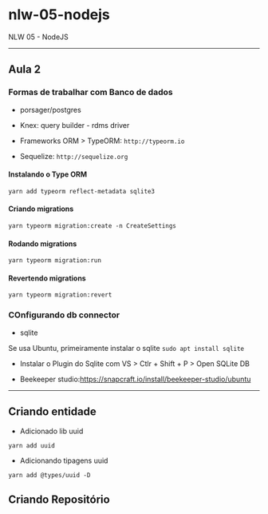 # nlw-05-nodejs
NLW 05 - NodeJS



------------
## Aula 2

### Formas de trabalhar com Banco de dados

* porsager/postgres

* Knex: query builder - rdms driver

* Frameworks ORM > TypeORM: `http://typeorm.io`

* Sequelize: `http://sequelize.org`

#### Instalando o Type ORM

```ssh
yarn add typeorm reflect-metadata sqlite3
```

#### Criando migrations

```ssh
yarn typeorm migration:create -n CreateSettings
```
#### Rodando migrations

```ssh
yarn typeorm migration:run
```

#### Revertendo migrations

```ssh
yarn typeorm migration:revert
```


### COnfigurando db connector

* sqlite

Se usa Ubuntu, primeiramente instalar o sqlite `sudo apt install sqlite`

  * Instalar o Plugin do Sqlite com VS > Ctlr + Shift + P > Open SQLite DB

* Beekeeper studio:https://snapcraft.io/install/beekeeper-studio/ubuntu 

----

## Criando entidade

* Adicionado lib uuid
```ssh
yarn add uuid
```

* Adicionando tipagens uuid
```ssh
yarn add @types/uuid -D
```

## Criando Repositório
